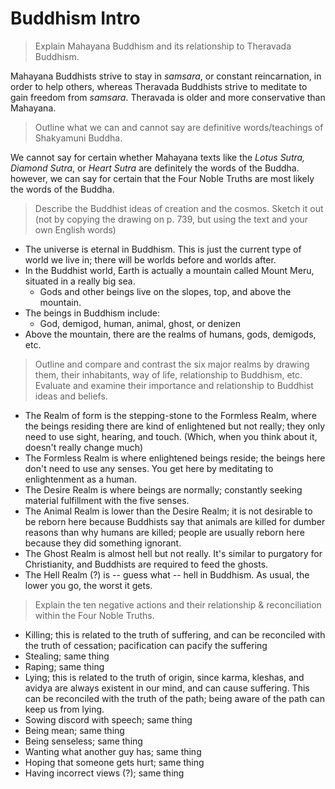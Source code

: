 # Buddhism Intro

> Explain Mahayana Buddhism and its relationship to Theravada Buddhism.

Mahayana Buddhists strive to stay in *samsara*, or constant reincarnation, in order to help others, whereas Theravada Buddhists strive to meditate to gain freedom from *samsara*. Theravada is older and more conservative than Mahayana. 

> Outline what we can and cannot say are definitive words/teachings of Shakyamuni Buddha.

We cannot say for certain whether Mahayana texts like the *Lotus Sutra, Diamond Sutra*, or *Heart Sutra* are definitely the words of the Buddha. however, we can say for certain that the Four Noble Truths are most likely the words of the Buddha. 

> Describe the Buddhist ideas of creation and the cosmos. Sketch it out (not by copying the drawing on p. 739, but using the text and your own English words)

* The universe is eternal in Buddhism. This is just the current type of world we live in; there will be worlds before and worlds after. 
* In the Buddhist world, Earth is actually a mountain called Mount Meru, situated in a really big sea. 
  * Gods and other beings live on the slopes, top, and above the mountain. 
* The beings in Buddhism include: 
  * God, demigod, human, animal, ghost, or denizen 
* Above the mountain, there are the realms of humans, gods, demigods, etc. 

> Outline and compare and contrast the six major realms by drawing them, their inhabitants, way of life, relationship to Buddhism, etc. Evaluate and examine their importance and relationship to Buddhist ideas and beliefs.

* The Realm of form is the stepping-stone to the Formless Realm, where the beings residing there are kind of enlightened but not really; they only need to use sight, hearing, and touch. (Which, when you think about it, doesn't really change much)
* The Formless Realm is where enlightened beings reside; the beings here don't need to use  any senses. You get here by meditating to enlightenment as a human. 
* The Desire Realm is where beings are normally; constantly seeking material fulfillment with the five senses. 
* The Animal Realm is lower than the Desire Realm; it is not desirable to be reborn here because Buddhists say that animals are killed for dumber reasons than why humans are killed; people are usually reborn here because they did something ignorant.
* The Ghost Realm is almost hell but not really. It's similar to purgatory for Christianity, and Buddhists are required to feed the ghosts. 
* The Hell Realm (?) is -- guess what -- hell in Buddhism. As usual, the lower you go, the worst it gets. 

> Explain the ten negative actions and their relationship & reconciliation within the Four Noble Truths.

* Killing; this is related to the truth of suffering, and can be reconciled with the truth of cessation; pacification can pacify the suffering 
* Stealing; same thing
* Raping; same thing
* Lying; this is related to the truth of origin, since karma, kleshas, and avidya are always existent in our mind, and can cause suffering. This can be reconciled with the truth of the path; being aware of the path can keep us from lying. 
* Sowing discord with speech; same thing
* Being mean; same thing
* Being senseless; same thing
* Wanting what another guy has; same thing
* Hoping that someone gets hurt; same thing
* Having incorrect views (?); same thing